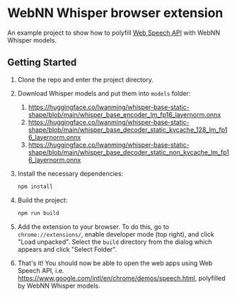 # WebNN Whisper browser extension

An example project to show how to polyfill [Web Speech API](https://wicg.github.io/speech-api/) with WebNN Whisper models.

## Getting Started
1. Clone the repo and enter the project directory.
1. Download Whisper models and put them into `models` folder:
   1. https://huggingface.co/lwanming/whisper-base-static-shape/blob/main/whisper_base_encoder_lm_fp16_layernorm.onnx
   1. https://huggingface.co/lwanming/whisper-base-static-shape/blob/main/whisper_base_decoder_static_kvcache_128_lm_fp16_layernorm.onnx
   1. https://huggingface.co/lwanming/whisper-base-static-shape/blob/main/whisper_base_decoder_static_non_kvcache_lm_fp16_layernorm.onnx

1. Install the necessary dependencies:
    ```bash
    npm install 
    ```

1. Build the project:
    ```bash
    npm run build 
    ```

1. Add the extension to your browser. To do this, go to `chrome://extensions/`, enable developer mode (top right), and click "Load unpacked". Select the `build` directory from the dialog which appears and click "Select Folder".

1. That's it! You should now be able to open the web apps using Web Speech API, i.e. https://www.google.com/intl/en/chrome/demos/speech.html, polyfilled by WebNN Whisper models.